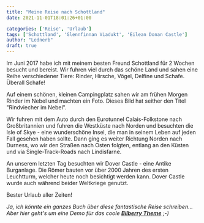 ```yaml
---
title: "Meine Reise nach Schottland"
date: 2021-11-01T18:01:26+01:00

categories: ['Reise', 'Urlaub']
tags: ['Schottland', 'Glennfinnan Viadukt', 'Eilean Donan Castle']
author: "Lednerb"
draft: true
---
```

Im Juni 2017 habe ich mit meinem besten Freund Schottland für 2 Wochen besucht und bereist.
Wir fuhren viel durch das schöne Land und sahen eine Reihe verschiedener Tiere: Rinder, Hirsche, Vögel, Delfine und Schafe. Überall Schafe!

Auf einem schönen, kleinen Campingplatz sahen wir am frühen Morgen Rinder im Nebel und machten ein Foto. Dieses Bild hat seither den Titel "Rindviecher im Nebel".

Wir fuhren mit dem Auto durch den Eurotunnel Calais-Folkstone nach Großbritannien und fuhren die Westküste nach Norden und besuchten die Isle of Skye - eine wunderschöne Insel, die man in seinem Leben auf jeden Fall gesehen haben sollte. Dann ging es weiter Richtung Norden nach Durness, wo wir den Straßen nach Osten folgten, entlang an den Küsten und via Single-Track-Roads nach Lindisfarne.

An unserem letzten Tag besuchten wir Dover Castle - eine Antike Burganlage. Die Römer bauten vor über 2000 Jahren des ersten Leuchtturm, welcher heute noch besichtigt werden kann. Dover Castle wurde auch während beider Weltkriege genutzt.

Bester Urlaub aller Zeiten!

*Ja, ich könnte ein ganzes Buch über diese fantastische Reise schreiben... <br>
Aber hier geht's um eine Demo für das coole [__Bilberry Theme__](https://github.com/Lednerb/bilberry-hugo-theme) ;-)*
